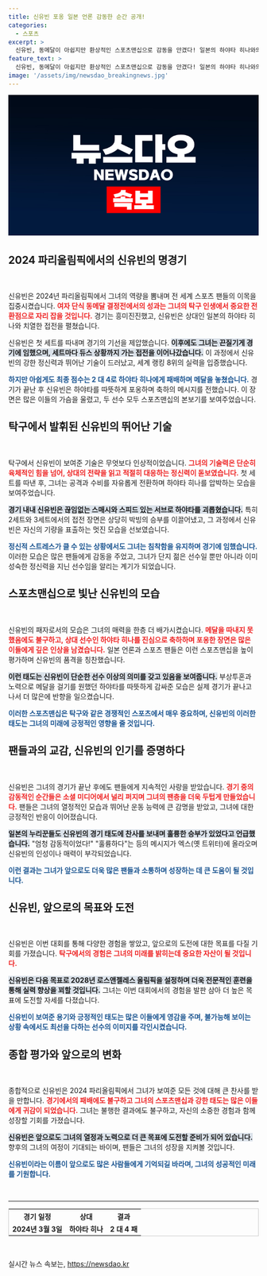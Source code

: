 ```yaml
---
title: 신유빈 포옹 일본 언론 감동한 순간 공개!
categories:
  - 스포츠
excerpt: >
  신유빈, 동메달이 아쉽지만 환상적인 스포츠맨십으로 감동을 안겼다! 일본의 하야타 히나와의 명승부 후 따뜻한 포옹으로 찬사를 받으며, 탁구의 새로운 스타로 떠올랐다.
feature_text: >
  신유빈, 동메달이 아쉽지만 환상적인 스포츠맨십으로 감동을 안겼다! 일본의 하야타 히나와의 명승부 후 따뜻한 포옹으로 찬사를 받으며, 탁구의 새로운 스타로 떠올랐다.
image: '/assets/img/newsdao_breakingnews.jpg'
---
```


<p><img src="/assets/img/newsdao_breakingnews.jpg" alt="firstkoreanews 속보" /></p>

<h2 data-ke-size="size26">2024 파리올림픽에서의 신유빈의 명경기</h2>

<p data-ke-size="size16">&nbsp;</p>

<p>신유빈은 2024년 파리올림픽에서 그녀의 역량을 뽐내며 전 세계 스포츠 팬들의 이목을 집중시켰습니다. <b><span style="color: #ee2323;">여자 단식 동메달 결정전에서의 성과는 그녀의 탁구 인생에서 중요한 전환점으로 자리 잡을 것입니다.</span></b> 경기는 흥미진진했고, 신유빈은 상대인 일본의 하야타 히나와 치열한 접전을 펼쳤습니다. </p>

<p>신유빈은 첫 세트를 따내며 경기의 기선을 제압했습니다. <b><span style="background-color: #21538527;">이후에도 그녀는 끈질기게 경기에 임했으며, 세트마다 듀스 상황까지 가는 접전을 이어나갔습니다.</span></b> 이 과정에서 신유빈의 강한 정신력과 뛰어난 기술이 드러났고, 세계 랭킹 8위의 실력을 입증했습니다. </p>

<p><b><span style="color: #1a5490;">하지만 아쉽게도 최종 점수는 2 대 4로 하야타 히나에게 패배하며 메달을 놓쳤습니다.</span></b> 경기가 끝난 후 신유빈은 하야타를 따뜻하게 포옹하며 축하의 메시지를 전했습니다. 이 장면은 많은 이들의 가슴을 울렸고, 두 선수 모두 스포츠맨십의 본보기를 보여주었습니다.</p>

<h2 data-ke-size="size26">탁구에서 발휘된 신유빈의 뛰어난 기술</h2>

<p data-ke-size="size16">&nbsp;</p>

<p>탁구에서 신유빈이 보여준 기술은 무엇보다 인상적이었습니다. <b><span style="color: #ee2323;">그녀의 기술력은 단순히 육체적인 힘을 넘어, 상대의 전략을 읽고 적절히 대응하는 정신력이 돋보였습니다.</span></b> 첫 세트를 따낸 후, 그녀는 공격과 수비를 자유롭게 전환하며 하야타 히나를 압박하는 모습을 보여주었습니다.</p>

<p><b><span style="background-color: #21538527;">경기 내내 신유빈은 끊임없는 스매시와 스피드 있는 서브로 하야타를 괴롭혔습니다.</span></b> 특히 2세트와 3세트에서의 접전 장면은 상당히 박빙의 승부를 이끌어냈고, 그 과정에서 신유빈은 자신의 기량을 표출하는 멋진 모습을 선보였습니다.</p>

<p><b><span style="color: #1a5490;">정신적 스트레스가 클 수 있는 상황에서도 그녀는 침착함을 유지하며 경기에 임했습니다.</span></b> 이러한 모습은 많은 팬들에게 감동을 주었고, 그녀가 단지 젊은 선수일 뿐만 아니라 이미 성숙한 정신력을 지닌 선수임을 알리는 계기가 되었습니다.</p>

<h2 data-ke-size="size26">스포츠맨십으로 빛난 신유빈의 모습</h2>

<p data-ke-size="size16">&nbsp;</p>

<p>신유빈의 패자로서의 모습은 그녀의 매력을 한층 더 배가시켰습니다. <b><span style="color: #ee2323;">메달을 따내지 못했음에도 불구하고, 상대 선수인 하야타 히나를 진심으로 축하하며 포옹한 장면은 많은 이들에게 깊은 인상을 남겼습니다.</span></b> 일본 언론과 스포츠 팬들은 이런 스포츠맨십을 높이 평가하며 신유빈의 품격을 칭찬했습니다.</p>

<p><b><span style="background-color: #21538527;">이런 태도는 신유빈이 단순한 선수 이상의 의미를 갖고 있음을 보여줍니다.</span></b> 부상투혼과 노력으로 메달을 걸기를 원했던 하야타를 따뜻하게 감싸준 모습은 실제 경기가 끝나고 나서 더 많은에 반향을 일으켰습니다.</p>

<p><b><span style="color: #1a5490;">이러한 스포츠맨십은 탁구와 같은 경쟁적인 스포츠에서 매우 중요하며, 신유빈의 이러한 태도는 그녀의 미래에 긍정적인 영향을 줄 것입니다.</span></b> </p>

<h2 data-ke-size="size26">팬들과의 교감, 신유빈의 인기를 증명하다</h2>

<p data-ke-size="size16">&nbsp;</p>

<p>신유빈은 그녀의 경기가 끝난 후에도 팬들에게 지속적인 사랑을 받았습니다. <b><span style="color: #ee2323;">경기 중의 감동적인 순간들은 소셜 미디어에서 널리 퍼지며 그녀의 팬층을 더욱 두텁게 만들었습니다.</span></b> 팬들은 그녀의 열정적인 모습과 뛰어난 운동 능력에 큰 감명을 받았고, 그녀에 대한 긍정적인 반응이 이어졌습니다.</p>

<p><b><span style="background-color: #21538527;">일본의 누리꾼들도 신유빈의 경기 태도에 찬사를 보내며 훌륭한 승부가 있었다고 언급했습니다.</span></b> "엄청 감동적이었다!" "훌륭하다"는 등의 메시지가 엑스(옛 트위터)에 올라오며 신유빈의 인성이나 매력이 부각되었습니다.</p>

<p><b><span style="color: #1a5490;">이런 결과는 그녀가 앞으로도 더욱 많은 팬들과 소통하며 성장하는 데 큰 도움이 될 것입니다.</span></b> </p>

<h2 data-ke-size="size26">신유빈, 앞으로의 목표와 도전</h2>

<p data-ke-size="size16">&nbsp;</p>

<p>신유빈은 이번 대회를 통해 다양한 경험을 쌓았고, 앞으로의 도전에 대한 목표를 다질 기회를 가졌습니다. <b><span style="color: #ee2323;">탁구에서의 경험은 그녀의 미래를 밝히는데 중요한 자산이 될 것입니다.</span></b> </p>

<p><b><span style="background-color: #21538527;">신유빈은 다음 목표로 2028년 로스앤젤레스 올림픽을 설정하며 더욱 전문적인 훈련을 통해 실력 향상을 꾀할 것입니다.</span></b> 그녀는 이번 대회에서의 경험을 발판 삼아 더 높은 목표에 도전할 자세를 다졌습니다. </p>

<p><b><span style="color: #1a5490;">신유빈이 보여준 용기와 긍정적인 태도는 많은 이들에게 영감을 주며, 불가능해 보이는 상황 속에서도 최선을 다하는 선수의 이미지를 각인시켰습니다.</span></b></p>

<h2 data-ke-size="size26">종합 평가와 앞으로의 변화</h2>

<p data-ke-size="size16">&nbsp;</p>

<p>종합적으로 신유빈은 2024 파리올림픽에서 그녀가 보여준 모든 것에 대해 큰 찬사를 받을 만합니다. <b><span style="color: #ee2323;">경기에서의 패배에도 불구하고 그녀의 스포츠맨십과 강한 태도는 많은 이들에게 귀감이 되었습니다.</span></b> 그녀는 불행한 결과에도 불구하고, 자신의 소중한 경험과 함께 성장할 기회를 가졌습니다.</p>

<p><b><span style="background-color: #21538527;">신유빈은 앞으로도 그녀의 열정과 노력으로 더 큰 목표에 도전할 준비가 되어 있습니다.</span></b> 향후의 그녀의 여정이 기대되는 바이며, 팬들은 그녀의 성장을 지켜볼 것입니다.</p>

<p><b><span style="color: #1a5490;">신유빈이라는 이름이 앞으로도 많은 사람들에게 기억되길 바라며, 그녀의 성공적인 미래를 기원합니다.</span></b> </p>

<p data-ke-size="size16">&nbsp;</p>

<hr/>

<table style="width: 100%; border: 1px solid #ccc;">
    <tr>
        <th style="text-align: center;">경기 일정</th>
        <th style="text-align: center;">상대</th>
        <th style="text-align: center;">결과</th>
    </tr>
    <tr>
        <td style="text-align: center; height: 17px;"><b>2024년 3월 3일</b></td>
        <td style="text-align: center; height: 17px;"><b>하야타 히나</b></td>
        <td style="text-align: center; height: 17px;"><b>2 대 4 패</b></td>
    </tr>
</table>

<p data-ke-size="size16">&nbsp;</p>
실시간 뉴스 속보는, <a href="https://newsdao.kr" rel="dofollow">https://newsdao.kr</a>


